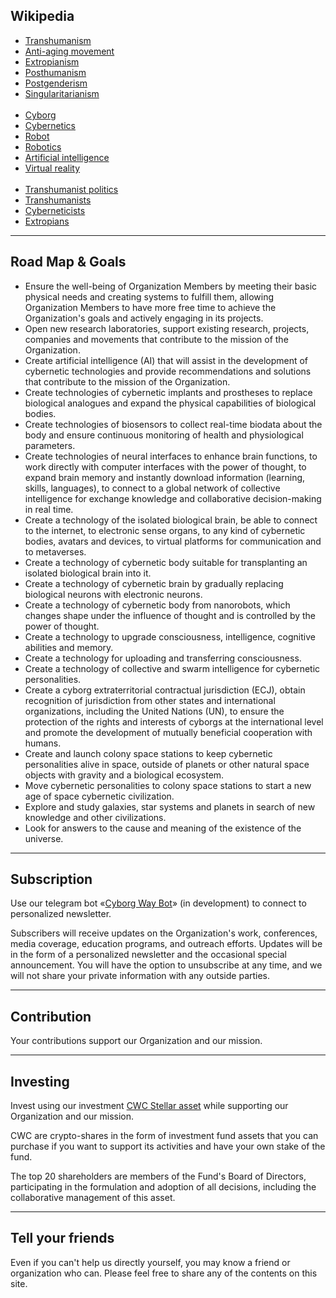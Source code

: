 <h2 id="header-2">Wikipedia</h2>
<p>
  <ul>
    <li><a href="https://en.wikipedia.org/wiki/Transhumanism" target="_blank">Transhumanism</a></li>
    <li><a href="https://en.wikipedia.org/wiki/Anti-aging_movement" target="_blank">Anti-aging movement</a></li>
    <li><a href="https://en.wikipedia.org/wiki/Extropianism" target="_blank">Extropianism</a></li>
    <li><a href="https://en.wikipedia.org/wiki/Posthumanism" target="_blank">Posthumanism</a></li>
    <li><a href="https://en.wikipedia.org/wiki/Postgenderism" target="_blank">Postgenderism</a></li>
    <li><a href="https://en.wikipedia.org/wiki/Singularitarianism" target="_blank">Singularitarianism</a></li>
    <br />
    <li><a href="https://en.wikipedia.org/wiki/Cyborg" target="_blank">Cyborg</a></li>
    <li><a href="https://en.wikipedia.org/wiki/Cybernetics" target="_blank">Cybernetics</a></li>
    <li><a href="https://en.wikipedia.org/wiki/Robot" target="_blank">Robot</a></li>
    <li><a href="https://en.wikipedia.org/wiki/Robotics" target="_blank">Robotics</a></li>
    <li><a href="https://en.wikipedia.org/wiki/Artificial_intelligence" target="_blank">Artificial intelligence</a></li>
    <li><a href="https://en.wikipedia.org/wiki/Virtual_reality" target="_blank">Virtual reality</a></li>
    <br />
    <li><a href="https://en.wikipedia.org/wiki/Transhumanist_politics" target="_blank">Transhumanist politics</a></li>
    <li><a href="https://en.wikipedia.org/wiki/List_of_transhumanists" target="_blank">Transhumanists</a></li>
    <li><a href="https://en.wikipedia.org/wiki/Category:Cyberneticists" target="_blank">Cyberneticists</a></li>
    <li><a href="https://en.wikipedia.org/wiki/Category:Extropians" target="_blank">Extropians</a></li>
  </ul>
</p>
<hr/>
<h2 id="header-2">Road Map & Goals</h2>
<p>
  <ul>
    <li>Ensure the well-being of Organization Members by meeting their basic physical needs and creating systems to fulfill them, allowing Organization Members to have more free time to achieve the Organization's goals and actively engaging in its projects.</li>
    <li>Open new research laboratories, support existing research, projects, companies and movements that contribute to the mission of the Organization.</li>
    <li>Create artificial intelligence (AI) that will assist in the development of cybernetic technologies and provide recommendations and solutions that contribute to the mission of the Organization.</li>
    <li>Create technologies of cybernetic implants and prostheses to replace biological analogues and expand the physical capabilities of biological bodies.</li>
    <li>Create technologies of biosensors to collect real-time biodata about the body and ensure continuous monitoring of health and physiological parameters.</li>
    <li>Create technologies of neural interfaces to enhance brain functions, to work directly with computer interfaces with the power of thought, to expand brain memory and instantly download information (learning, skills, languages), to connect to a global network of collective intelligence for exchange knowledge and collaborative decision-making in real time.</li>
    <li>Create a technology of the isolated biological brain, be able to connect to the internet, to electronic sense organs, to any kind of cybernetic bodies, avatars and devices, to virtual platforms for communication and to metaverses.</li>
    <li>Create a technology of cybernetic body suitable for transplanting an isolated biological brain into it.</li>
    <li>Create a technology of cybernetic brain by gradually replacing biological neurons with electronic neurons.</li>
    <li>Create a technology of cybernetic body from nanorobots, which changes shape under the influence of thought and is controlled by the power of thought.</li>
    <li>Create a technology to upgrade consciousness, intelligence, cognitive abilities and memory.</li>
    <li>Create a technology for uploading and transferring consciousness.</li>
    <li>Create a technology of collective and swarm intelligence for cybernetic personalities.</li>
    <li>Create a cyborg extraterritorial contractual jurisdiction (ECJ), obtain recognition of jurisdiction from other states and international organizations, including the United Nations (UN), to ensure the protection of the rights and interests of cyborgs at the international level and promote the development of mutually beneficial cooperation with humans.</li>
    <li>Create and launch colony space stations to keep cybernetic personalities alive in space, outside of planets or other natural space objects with gravity and a biological ecosystem.</li>
    <li>Move cybernetic personalities to colony space stations to start a new age of space cybernetic civilization.</li>
    <li>Explore and study galaxies, star systems and planets in search of new knowledge and other civilizations.</li>
    <li>Look for answers to the cause and meaning of the existence of the universe.</li>
  </ul>
</p>
<hr/>
<h2 id="header-2">Subscription</h2>
<p>
  Use our telegram bot «<a href="https://t.me/cyborgway_bot" target="_blank">Cyborg Way Bot</a>» (in development) to connect to personalized newsletter.
</p>
<p>
  Subscribers will receive updates on the Organization's work, conferences, media coverage, education programs, and outreach efforts. Updates will be in the form of a personalized newsletter and the occasional special announcement. You will have the option to unsubscribe at any time, and we will not share your private information with any outside parties.
</p>
<hr/>
<h2 id="header-2">Contribution</h2>
<p>
  Your contributions support our Organization and our mission.
</p>
<hr/>
<h2 id="header-2">Investing</h2>
<p>
  Invest using our investment <a href="https://stellar.expert/explorer/public/asset/CWC-GDSUUDRGLKPFMTROF7SPXJHK7SNS4JNAQ6JJ7WMGHNCSCIIKDOY4MWEX" target="_blank">CWC Stellar asset</a> while supporting our Organization and our mission.
</p>
<p>
  CWC are crypto-shares in the form of investment fund assets that you can purchase if you want to support its activities and have your own stake of the fund.
</p>
<p>
  The top 20 shareholders are members of the Fund's Board of Directors, participating in the formulation and adoption of all decisions, including the collaborative management of this asset.
</p>
<hr/>
<h2 id="header-2">Tell your friends</h2>
<p>
  Even if you can't help us directly yourself, you may know a friend or organization who can. Please feel free to share any of the contents on this site.
</p>
